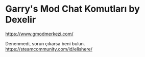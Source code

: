 # Garry's Mod Chat Komutları by Dexelir
https://www.gmodmerkezi.com/  

Denenmedi, sorun çıkarsa beni bulun.
https://steamcommunity.com/id/elishere/
